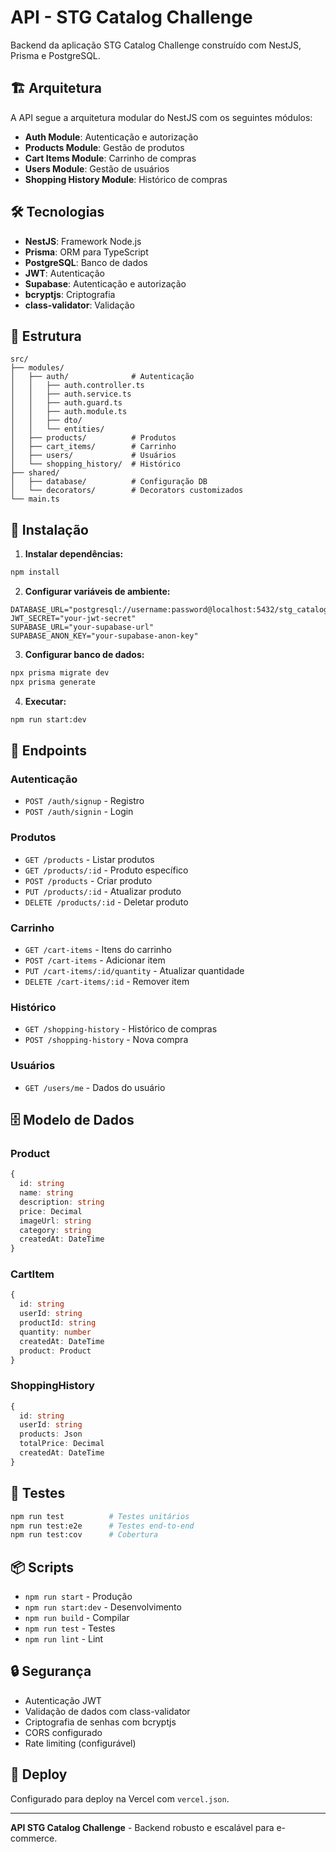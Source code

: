 # API - STG Catalog Challenge

Backend da aplicação STG Catalog Challenge construído com NestJS, Prisma e PostgreSQL.

## 🏗️ Arquitetura

A API segue a arquitetura modular do NestJS com os seguintes módulos:

- **Auth Module**: Autenticação e autorização
- **Products Module**: Gestão de produtos
- **Cart Items Module**: Carrinho de compras
- **Users Module**: Gestão de usuários
- **Shopping History Module**: Histórico de compras

## 🛠️ Tecnologias

- **NestJS**: Framework Node.js
- **Prisma**: ORM para TypeScript
- **PostgreSQL**: Banco de dados
- **JWT**: Autenticação
- **Supabase**: Autenticação e autorização
- **bcryptjs**: Criptografia
- **class-validator**: Validação

## 📁 Estrutura

```
src/
├── modules/
│   ├── auth/              # Autenticação
│   │   ├── auth.controller.ts
│   │   ├── auth.service.ts
│   │   ├── auth.guard.ts
│   │   ├── auth.module.ts
│   │   ├── dto/
│   │   └── entities/
│   ├── products/          # Produtos
│   ├── cart_items/        # Carrinho
│   ├── users/             # Usuários
│   └── shopping_history/  # Histórico
├── shared/
│   ├── database/          # Configuração DB
│   └── decorators/        # Decorators customizados
└── main.ts
```

## 🚀 Instalação

1. **Instalar dependências:**
```bash
npm install
```

2. **Configurar variáveis de ambiente:**
```env
DATABASE_URL="postgresql://username:password@localhost:5432/stg_catalog"
JWT_SECRET="your-jwt-secret"
SUPABASE_URL="your-supabase-url"
SUPABASE_ANON_KEY="your-supabase-anon-key"
```

3. **Configurar banco de dados:**
```bash
npx prisma migrate dev
npx prisma generate
```

4. **Executar:**
```bash
npm run start:dev
```

## 🔌 Endpoints

### Autenticação
- `POST /auth/signup` - Registro
- `POST /auth/signin` - Login

### Produtos
- `GET /products` - Listar produtos
- `GET /products/:id` - Produto específico
- `POST /products` - Criar produto
- `PUT /products/:id` - Atualizar produto
- `DELETE /products/:id` - Deletar produto

### Carrinho
- `GET /cart-items` - Itens do carrinho
- `POST /cart-items` - Adicionar item
- `PUT /cart-items/:id/quantity` - Atualizar quantidade
- `DELETE /cart-items/:id` - Remover item

### Histórico
- `GET /shopping-history` - Histórico de compras
- `POST /shopping-history` - Nova compra

### Usuários
- `GET /users/me` - Dados do usuário

## 🗄️ Modelo de Dados

### Product
```typescript
{
  id: string
  name: string
  description: string
  price: Decimal
  imageUrl: string
  category: string
  createdAt: DateTime
}
```

### CartItem
```typescript
{
  id: string
  userId: string
  productId: string
  quantity: number
  createdAt: DateTime
  product: Product
}
```

### ShoppingHistory
```typescript
{
  id: string
  userId: string
  products: Json
  totalPrice: Decimal
  createdAt: DateTime
}
```

## 🧪 Testes

```bash
npm run test          # Testes unitários
npm run test:e2e      # Testes end-to-end
npm run test:cov      # Cobertura
```

## 📦 Scripts

- `npm run start` - Produção
- `npm run start:dev` - Desenvolvimento
- `npm run build` - Compilar
- `npm run test` - Testes
- `npm run lint` - Lint

## 🔒 Segurança

- Autenticação JWT
- Validação de dados com class-validator
- Criptografia de senhas com bcryptjs
- CORS configurado
- Rate limiting (configurável)

## 🚀 Deploy

Configurado para deploy na Vercel com `vercel.json`.

---

**API STG Catalog Challenge** - Backend robusto e escalável para e-commerce.
